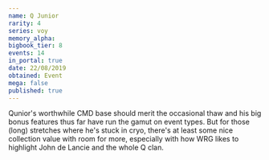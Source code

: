 ```yaml
---
name: Q Junior
rarity: 4
series: voy
memory_alpha:
bigbook_tier: 8
events: 14
in_portal: true
date: 22/08/2019
obtained: Event
mega: false
published: true
---
```


Qunior's worthwhile CMD base should merit the occasional thaw and his big bonus features thus far have run the gamut on event types. But for those (long) stretches where he's stuck in cryo, there's at least some nice collection value with room for more, especially with how WRG likes to highlight John de Lancie and the whole Q clan.
